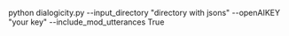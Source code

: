 python dialogicity.py --input_directory "directory with jsons" --openAIKEY "your key" --include_mod_utterances True